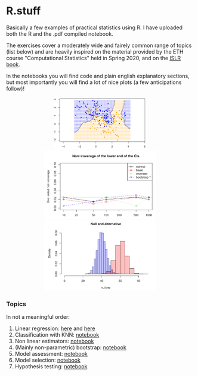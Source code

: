 # R.stuff
Basically a few examples of practical statistics using R. I have uploaded both the R and the .pdf compiled notebook. 

The exercises cover a moderately wide and fairely common range of topics (list below) and are heavily inspired on the material provided by the ETH 
course "Computational Statistics" held in Spring 2020, and on the [ISLR book](https://www.google.com/url?sa=t&rct=j&q=&esrc=s&source=web&cd=&ved=2ahUKEwi55b2JxOrrAhXDqqQKHY3zAMAQFjAAegQIARAB&url=http%3A%2F%2Ffaculty.marshall.usc.edu%2Fgareth-james%2FISL%2F&usg=AOvVaw0DkfJLvYtkeNeWNXlpODcw). 

In the notebooks you will find code and plain english explanatory sections, but most importantly you will find a lot of nice plots (a few anticipations follow)! <br>

<div align="center">
<img src="https://github.com/GiuliaLanzillotta/R.stuff/blob/master/knnclass.png" width="250" >
<img src="https://github.com/GiuliaLanzillotta/R.stuff/blob/master/bootcov.png" width="300" >
<img src="https://github.com/GiuliaLanzillotta/R.stuff/blob/master/hyptest.png" width="300">
</div>



### Topics 
In not a meaningful order: 
1. Linear regression: [here](https://github.com/GiuliaLanzillotta/R.stuff/blob/master/notebook.pdf) and [here](https://github.com/GiuliaLanzillotta/R.stuff/blob/master/series3sol.pdf)
2. Classification with KNN: [notebook](https://github.com/GiuliaLanzillotta/R.stuff/blob/master/knn.pdf)
3. Non linear estimators: [notebook](https://github.com/GiuliaLanzillotta/R.stuff/blob/master/beyondlinear.pdf)
4. (Mainly non-parametric) bootstrap: [notebook](https://github.com/GiuliaLanzillotta/R.stuff/blob/master/bootstrap.pdf)
5. Model assessment: [notebook](https://github.com/GiuliaLanzillotta/R.stuff/blob/master/modelassessment.pdf)
6. Model selection: [notebook](https://github.com/GiuliaLanzillotta/R.stuff/blob/master/modelselection.pdf)
7. Hypothesis testing: [notebook](https://github.com/GiuliaLanzillotta/R.stuff/blob/master/modelselection.pdf)

